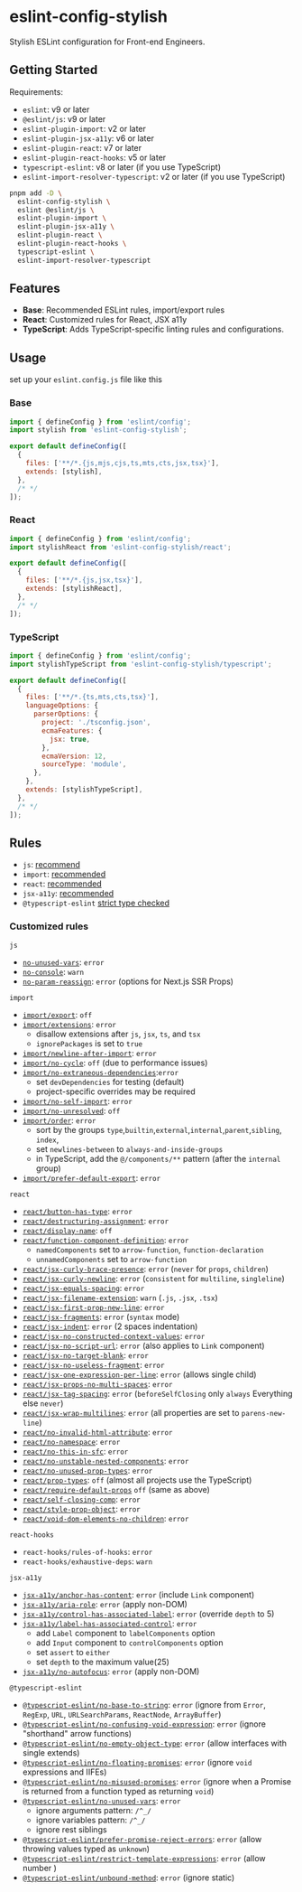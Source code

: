 # eslint-config-stylish

Stylish ESLint configuration for Front-end Engineers.

## Getting Started

Requirements:

- `eslint`: v9 or later
- `@eslint/js`: v9 or later
- `eslint-plugin-import`: v2 or later
- `eslint-plugin-jsx-a11y`: v6 or later
- `eslint-plugin-react`: v7 or later
- `eslint-plugin-react-hooks`: v5 or later
- `typescript-eslint`: v8 or later (if you use TypeScript)
- `eslint-import-resolver-typescript`: v2 or later (if you use TypeScript)

```bash
pnpm add -D \
  eslint-config-stylish \
  eslint @eslint/js \
  eslint-plugin-import \
  eslint-plugin-jsx-a11y \
  eslint-plugin-react \
  eslint-plugin-react-hooks \
  typescript-eslint \
  eslint-import-resolver-typescript
```

## Features

- **Base**: Recommended ESLint rules, import/export rules
- **React**: Customized rules for React, JSX a11y
- **TypeScript**: Adds TypeScript-specific linting rules and configurations.

## Usage

set up your `eslint.config.js` file like this

### Base

```js
import { defineConfig } from 'eslint/config';
import stylish from 'eslint-config-stylish';

export default defineConfig([
  {
    files: ['**/*.{js,mjs,cjs,ts,mts,cts,jsx,tsx}'],
    extends: [stylish],
  },
  /* */
]);
```

### React

```js
import { defineConfig } from 'eslint/config';
import stylishReact from 'eslint-config-stylish/react';

export default defineConfig([
  {
    files: ['**/*.{js,jsx,tsx}'],
    extends: [stylishReact],
  },
  /* */
]);
```

### TypeScript

```js
import { defineConfig } from 'eslint/config';
import stylishTypeScript from 'eslint-config-stylish/typescript';

export default defineConfig([
  {
    files: ['**/*.{ts,mts,cts,tsx}'],
    languageOptions: {
      parserOptions: {
        project: './tsconfig.json',
        ecmaFeatures: {
          jsx: true,
        },
        ecmaVersion: 12,
        sourceType: 'module',
      },
    },
    extends: [stylishTypeScript],
  },
  /* */
]);
```

## Rules

- `js`: [recommend](https://eslint.org/docs/latest/rules/#recommended-rules)
- `import`: [recommended](https://github.com/import-js/eslint-plugin-import?tab=readme-ov-file#rules)
- `react`: [recommended](https://github.com/jsx-eslint/eslint-plugin-react?tab=readme-ov-file#list-of-supported-rules)
- `jsx-a11y`: [recommended](https://github.com/jsx-eslint/eslint-plugin-jsx-a11y?tab=readme-ov-file#supported-rules)
- `@typescript-eslint` [strict type checked](https://typescript-eslint.io/rules/?=strict)

### Customized rules

`js`

- [`no-unused-vars`](https://eslint.org/docs/latest/rules/no-unused-vars): `error`
- [`no-console`](https://eslint.org/docs/latest/rules/no-console): `warn`
- [`no-param-reassign`](https://eslint.org/docs/latest/rules/no-param-reassign): `error` (options for Next.js SSR Props)

`import`

- [`import/export`](https://github.com/import-js/eslint-plugin-import/blob/main/docs/rules/export.md): `off`
- [`import/extensions`](https://github.com/import-js/eslint-plugin-import/blob/main/docs/rules/extensions.md): `error`
  - disallow extensions after `js`, `jsx`, `ts`, and `tsx`
  - `ignorePackages` is set to `true`
- [`import/newline-after-import`](https://github.com/import-js/eslint-plugin-import/blob/main/docs/rules/newline-after-import.md): `error`
- [`import/no-cycle`](https://github.com/import-js/eslint-plugin-import/blob/main/docs/rules/no-cycle.md): `off` (due to performance issues)
- [`import/no-extraneous-dependencies`](https://github.com/import-js/eslint-plugin-import/blob/main/docs/rules/no-extraneous-dependencies.md):`error`
  - set `devDependencies` for testing (default)
  - project-specific overrides may be required
- [`import/no-self-import`](https://github.com/import-js/eslint-plugin-import/blob/main/docs/rules/no-self-import.md): `error`
- [`import/no-unresolved`](https://github.com/import-js/eslint-plugin-import/blob/main/docs/rules/no-unresolved.md): `off`
- [`import/order`](https://github.com/import-js/eslint-plugin-import/blob/main/docs/rules/order.md): `error`
  - sort by the groups `type`,`builtin`,`external`,`internal`,`parent`,`sibling`, `index`,
  - set `newlines-between` to `always-and-inside-groups`
  - in TypeScript, add the `@/components/**` pattern (after the `internal` group)
- [`import/prefer-default-export`](https://github.com/import-js/eslint-plugin-import/blob/main/docs/rules/prefer-default-export.md): `error`

`react`

- [`react/button-has-type`](https://github.com/jsx-eslint/eslint-plugin-react/blob/master/docs/rules/button-has-type.md): `error`
- [`react/destructuring-assignment`](https://github.com/jsx-eslint/eslint-plugin-react/blob/master/docs/rules/destructuring-assignment.md): `error`
- [`react/display-name`](https://github.com/jsx-eslint/eslint-plugin-react/blob/master/docs/rules/display-name.md): `off`
- [`react/function-component-definition`](https://github.com/jsx-eslint/eslint-plugin-react/blob/master/docs/rules/function-component-definition.md): `error`
  - `namedComponents` set to `arrow-function`, `function-declaration`
  - `unnamedComponents` set to `arrow-function`
- [`react/jsx-curly-brace-presence`](https://github.com/jsx-eslint/eslint-plugin-react/blob/master/docs/rules/jsx-curly-brace-presence.md): `error` (`never` for `props`, `children`)
- [`react/jsx-curly-newline`](https://github.com/jsx-eslint/eslint-plugin-react/blob/master/docs/rules/jsx-curly-newline.md): `error` (`consistent` for `multiline`, `singleline`)
- [`react/jsx-equals-spacing`](https://github.com/jsx-eslint/eslint-plugin-react/blob/master/docs/rules/jsx-equals-spacing.md): `error`
- [`react/jsx-filename-extension`](https://github.com/jsx-eslint/eslint-plugin-react/blob/master/docs/rules/jsx-filename-extension.md): `warn` (`.js`, `.jsx`, `.tsx`)
- [`react/jsx-first-prop-new-line`](https://github.com/jsx-eslint/eslint-plugin-react/blob/master/docs/rules/jsx-first-prop-new-line.md): `error`
- [`react/jsx-fragments`](https://github.com/jsx-eslint/eslint-plugin-react/blob/master/docs/rules/jsx-fragments.md): `error` (`syntax` mode)
- [`react/jsx-indent`](https://github.com/jsx-eslint/eslint-plugin-react/blob/master/docs/rules/jsx-indent.md): `error` (2 spaces indentation)
- [`react/jsx-no-constructed-context-values`](https://github.com/jsx-eslint/eslint-plugin-react/blob/master/docs/rules/jsx-no-constructed-context-values.md): `error`
- [`react/jsx-no-script-url`](https://github.com/jsx-eslint/eslint-plugin-react/blob/master/docs/rules/jsx-no-script-url.md): `error` (also applies to `Link` component)
- [`react/jsx-no-target-blank`](https://github.com/jsx-eslint/eslint-plugin-react/blob/master/docs/rules/jsx-no-target-blank.md): `error`
- [`react/jsx-no-useless-fragment`](https://github.com/jsx-eslint/eslint-plugin-react/blob/master/docs/rules/jsx-no-useless-fragment.md): `error`
- [`react/jsx-one-expression-per-line`](https://github.com/jsx-eslint/eslint-plugin-react/blob/master/docs/rules/jsx-one-expression-per-line.md): `error` (allows single child)
- [`react/jsx-props-no-multi-spaces`](https://github.com/jsx-eslint/eslint-plugin-react/blob/master/docs/rules/jsx-props-no-multi-spaces.md): `error`
- [`react/jsx-tag-spacing`](https://github.com/jsx-eslint/eslint-plugin-react/blob/master/docs/rules/jsx-tag-spacing.md): `error` (`beforeSelfClosing` only `always` Everything else `never`)
- [`react/jsx-wrap-multilines`](https://github.com/jsx-eslint/eslint-plugin-react/blob/master/docs/rules/jsx-wrap-multilines.md): `error` (all properties are set to `parens-new-line`)
- [`react/no-invalid-html-attribute`](https://github.com/jsx-eslint/eslint-plugin-react/blob/master/docs/rules/no-invalid-html-attribute.md): `error`
- [`react/no-namespace`](https://github.com/jsx-eslint/eslint-plugin-react/blob/master/docs/rules/no-namespace.md): `error`
- [`react/no-this-in-sfc`](https://github.com/jsx-eslint/eslint-plugin-react/blob/master/docs/rules/no-this-in-sfc.md): `error`
- [`react/no-unstable-nested-components`](https://github.com/jsx-eslint/eslint-plugin-react/blob/master/docs/rules/no-unstable-nested-components.md): `error`
- [`react/no-unused-prop-types`](https://github.com/jsx-eslint/eslint-plugin-react/blob/master/docs/rules/no-unused-prop-types.md): `error`
- [`react/prop-types`](https://github.com/jsx-eslint/eslint-plugin-react/blob/master/docs/rules/prop-types.md): `off` (almost all projects use the TypeScript)
- [`react/require-default-props`](https://github.com/jsx-eslint/eslint-plugin-react/blob/master/docs/rules/require-default-props.md) `off` (same as above)
- [`react/self-closing-comp`](https://github.com/jsx-eslint/eslint-plugin-react/blob/master/docs/rules/self-closing-comp.md): `error`
- [`react/style-prop-object`](https://github.com/jsx-eslint/eslint-plugin-react/blob/master/docs/rules/style-prop-object.md): `error`
- [`react/void-dom-elements-no-children`](https://github.com/jsx-eslint/eslint-plugin-react/blob/master/docs/rules/void-dom-elements-no-children.md): `error`

`react-hooks`

- `react-hooks/rules-of-hooks`: `error`
- `react-hooks/exhaustive-deps`: `warn`

`jsx-a11y`

- [`jsx-a11y/anchor-has-content`](https://github.com/infofarmer/eslint-plugin-jsx-a11y/blob/main/docs/rules/anchor-has-content.md): `error` (include `Link` component)
- [`jsx-a11y/aria-role`](https://github.com/infofarmer/eslint-plugin-jsx-a11y/blob/main/docs/rules/aria-role.md): `error` (apply non-DOM)
- [`jsx-a11y/control-has-associated-label`](https://github.com/infofarmer/eslint-plugin-jsx-a11y/blob/main/docs/rules/control-has-associated-label.md): `error` (override `depth` to 5)
- [`jsx-a11y/label-has-associated-control`](https://github.com/infofarmer/eslint-plugin-jsx-a11y/blob/main/docs/rules/label-has-associated-control.md): `error`
  - add `Label` component to `labelComponents` option
  - add `Input` component to `controlComponents` option
  - set `assert` to `either`
  - set `depth` to the maximum value(25)
- [`jsx-a11y/no-autofocus`](https://github.com/infofarmer/eslint-plugin-jsx-a11y/blob/main/docs/rules/no-autofocus.md): `error` (apply non-DOM)

`@typescript-eslint`

- [`@typescript-eslint/no-base-to-string`](https://typescript-eslint.io/rules/no-base-to-string/): `error` (ignore from `Error`, `RegExp`, `URL`, `URLSearchParams`, `ReactNode`, `ArrayBuffer`)
- [`@typescript-eslint/no-confusing-void-expression`](https://typescript-eslint.io/rules/no-confusing-void-expression/): `error` (ignore "shorthand" arrow functions)
- [`@typescript-eslint/no-empty-object-type`](https://typescript-eslint.io/rules/no-empty-object-type/): `error` (allow interfaces with single extends)
- [`@typescript-eslint/no-floating-promises`](https://typescript-eslint.io/rules/no-floating-promises/): `error` (ignore `void` expressions and IIFEs)
- [`@typescript-eslint/no-misused-promises`](https://typescript-eslint.io/rules/no-misused-promises/): `error` (ignore when a Promise is returned from a function typed as returning `void`)
- [`@typescript-eslint/no-unused-vars`](https://typescript-eslint.io/rules/no-unused-vars/): `error`
  - ignore arguments pattern: `/^_/`
  - ignore variables pattern: `/^_/`
  - ignore rest siblings
- [`@typescript-eslint/prefer-promise-reject-errors`](https://typescript-eslint.io/rules/prefer-promise-reject-errors/): `error` (allow throwing values typed as `unknown`)
- [`@typescript-eslint/restrict-template-expressions`](https://typescript-eslint.io/rules/restrict-template-expressions/): `error` (allow number )
- [`@typescript-eslint/unbound-method`](https://typescript-eslint.io/rules/unbound-method/): `error` (ignore static)
